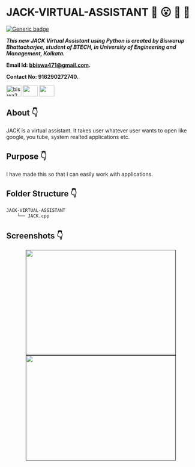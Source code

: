 # JACK-VIRTUAL-ASSISTANT  :star_struck: :open_mouth: :running: :star2:

[![Generic badge](https://img.shields.io/badge/advanced-C%2B%2B-ff69b4)](https://shields.io/) 
<br>

***This new JACK Virtual Assistant using Python is created by Biswarup Bhattacharjee, student of BTECH, in University of Engineering and Management, Kolkata.***

**Email Id: bbiswa471@gmail.com.** 

**Contact No: 916290272740.** 


<p align="left">
<a href="https://www.facebook.com/profile.php?id=100070395300810" target="blank"><img align="center" src="https://cdn.jsdelivr.net/npm/simple-icons@3.0.1/icons/facebook.svg" alt="biswa2210" height="30" width="40" /></a>
<a href="https://instagram.com/biswarup2210" target="blank"><img align="center" src="https://cdn.jsdelivr.net/npm/simple-icons@3.0.1/icons/instagram.svg" alt="" height="30" width="40" /></a>
<a href="https://github.com/biswa2210" target="blank"><img align="center" src="https://cdn.jsdelivr.net/npm/simple-icons@3.0.1/icons/github.svg" alt="" height="30" width="40" /></a>
</p>

## About :point_down: 

<div align="justified">
    
JACK is a virtual assistant. It takes user whatever user wants to open like google, you tube, system realted applications etc.
 
</div>

## Purpose :point_down:

<div align="justified">
    
I have made this so that I can easily work with applications.
</div>


## Folder Structure :point_down:

```bash
JACK-VIRTUAL-ASSISTANT
    └── JACK.cpp
```
    
## Screenshots :point_down: 

<div align="center">
    
<a href=""><img src="" width="400" height= "280"></a> <a href=""><img src="" width="400" height= "280"></a>

</div>


